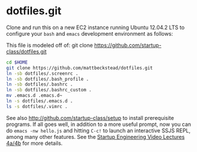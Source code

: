 dotfiles.git
============
Clone and run this on a new EC2 instance running Ubuntu 12.04.2 LTS to
configure your `bash` and `emacs` development environment as follows:

This file is modeled off of:
git clone https://github.com/startup-class/dotfiles.git


```sh
cd $HOME
git clone https://github.com/mattbeckstead/dotfiles.git
ln -sb dotfiles/.screenrc .
ln -sb dotfiles/.bash_profile .
ln -sb dotfiles/.bashrc .
ln -sb dotfiles/.bashrc_custom .
mv .emacs.d .emacs.d~
ln -s dotfiles/.emacs.d .
ls -s dotfiles/.vimrc .
```




See also http://github.com/startup-class/setup to install prerequisite
programs. If all goes well, in addition to a more useful prompt, now you can
do `emacs -nw hello.js` and hitting `C-c!` to launch an interactive SSJS
REPL, among many other features. See the
[Startup Engineering Video Lectures 4a/4b](https://class.coursera.org/startup-001/lecture/index)
for more details.
